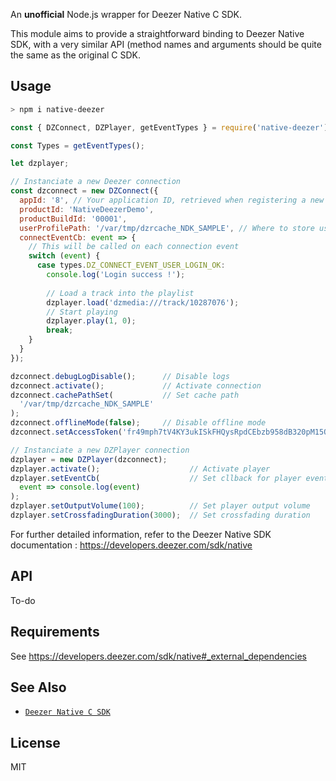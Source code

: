 An **unofficial** Node.js wrapper for Deezer Native C SDK.

This module aims to provide a straightforward binding to Deezer Native SDK, with a very similar API (method names and arguments should be quite the same as the original C SDK.

## Usage

```bash
> npm i native-deezer
```

```js
const { DZConnect, DZPlayer, getEventTypes } = require('native-deezer');

const Types = getEventTypes();

let dzplayer;

// Instanciate a new Deezer connection
const dzconnect = new DZConnect({
  appId: '8', // Your application ID, retrieved when registering a new application on Deezer Developer site (see below)
  productId: 'NativeDeezerDemo',
  productBuildId: '00001',
  userProfilePath: '/var/tmp/dzrcache_NDK_SAMPLE', // Where to store user profile data
  connectEventCb: event => {
    // This will be called on each connection event
    switch (event) {
      case types.DZ_CONNECT_EVENT_USER_LOGIN_OK:
        console.log('Login success !');
        
        // Load a track into the playlist
        dzplayer.load('dzmedia:///track/10287076');
        // Start playing
        dzplayer.play(1, 0);
        break;
    }
  }
});

dzconnect.debugLogDisable();      // Disable logs
dzconnect.activate();             // Activate connection
dzconnect.cachePathSet(           // Set cache path
  '/var/tmp/dzrcache_NDK_SAMPLE'
);
dzconnect.offlineMode(false);     // Disable offline mode
dzconnect.setAccessToken('fr49mph7tV4KY3ukISkFHQysRpdCEbzb958dB320pM15OpFsQs'); // Set user access token

// Instanciate a new DZPlayer connection
dzplayer = new DZPlayer(dzconnect);
dzplayer.activate();                    // Activate player
dzplayer.setEventCb(                    // Set cllback for player events
  event => console.log(event)
);
dzplayer.setOutputVolume(100);          // Set player output volume
dzplayer.setCrossfadingDuration(3000);  // Set crossfading duration
```

For further detailed information, refer to the Deezer Native SDK documentation : https://developers.deezer.com/sdk/native

## API

To-do

## Requirements

See https://developers.deezer.com/sdk/native#_external_dependencies


## See Also

- [`Deezer Native C SDK`](https://developers.deezer.com/sdk/native)

## License

MIT

